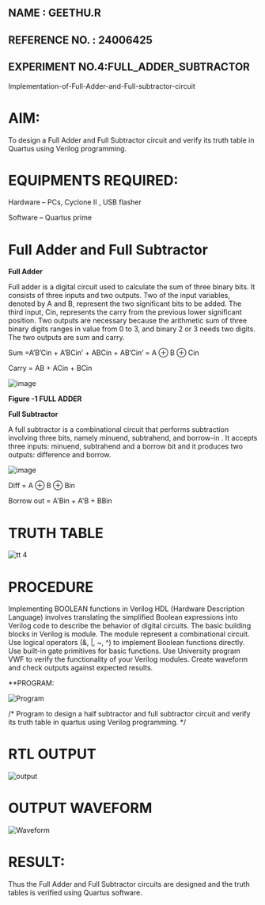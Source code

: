  ## NAME : GEETHU.R
 ## REFERENCE NO. : 24006425
 ## EXPERIMENT NO.4:FULL_ADDER_SUBTRACTOR

Implementation-of-Full-Adder-and-Full-subtractor-circuit

# AIM:

To design a Full Adder and Full Subtractor circuit and verify its truth table in Quartus using Verilog programming.

# EQUIPMENTS REQUIRED:

Hardware – PCs, Cyclone II , USB flasher

Software – Quartus prime

# Full Adder and Full Subtractor

**Full Adder**

Full adder is a digital circuit used to calculate the sum of three binary bits. It consists of three inputs and two outputs. Two of the input variables, denoted by A and B, represent the two significant bits to be added. The third input, Cin, represents the carry from the previous lower significant position. Two outputs are necessary because the arithmetic sum of three binary digits ranges in value from 0 to 3, and binary 2 or 3 needs two digits. The two outputs are sum and carry.

Sum =A’B’Cin + A’BCin’ + ABCin + AB’Cin’ = A ⊕ B ⊕ Cin 

Carry = AB + ACin + BCin

![image](https://github.com/naavaneetha/FULL_ADDER_SUBTRACTOR/assets/154305477/0f30ba51-5ffb-4198-845f-18e054f675e7)

**Figure -1 FULL ADDER**

**Full Subtractor**

A full subtractor is a combinational circuit that performs subtraction involving three bits, namely minuend, subtrahend, and borrow-in . It accepts three inputs: minuend, subtrahend and a borrow bit and it produces two outputs: difference and borrow.

![image](https://github.com/naavaneetha/FULL_ADDER_SUBTRACTOR/assets/154305477/02b24f51-ab51-4304-9ad6-7b81ffc1ead5)

Diff = A ⊕ B ⊕ Bin 

Borrow out = A'Bin + A'B + BBin

# TRUTH TABLE
![tt 4](https://github.com/user-attachments/assets/3db2d35d-4891-4e7a-9aac-c76ed075af55)
 # PROCEDURE

Implementing BOOLEAN functions in Verilog HDL (Hardware Description Language) involves translating the simplified Boolean expressions into Verilog code to describe the behavior of digital circuits. The basic building blocks in Verilog is module. The module represent a combinational circuit. Use logical operators (&, |, ~, ^) to implement Boolean functions directly. Use built-in gate primitives for basic functions. Use University program VWF to verify the functionality of your Verilog modules. Create waveform and check outputs against expected results.

**PROGRAM:

![Program](https://github.com/user-attachments/assets/929f9940-2ff6-4fad-8c90-508af8e6e072)


/* Program to design a half subtractor and full subtractor circuit and verify its truth table in quartus using Verilog programming. 
*/

# RTL OUTPUT
![output](https://github.com/user-attachments/assets/84f9a9c1-9496-4817-a912-b6b725a35710)


# OUTPUT WAVEFORM
![Waveform](https://github.com/user-attachments/assets/3abd7328-8ed8-4058-8000-0f5f23f1a409)

# RESULT:

Thus the Full Adder and Full Subtractor circuits are designed and the truth tables is verified using Quartus software.



